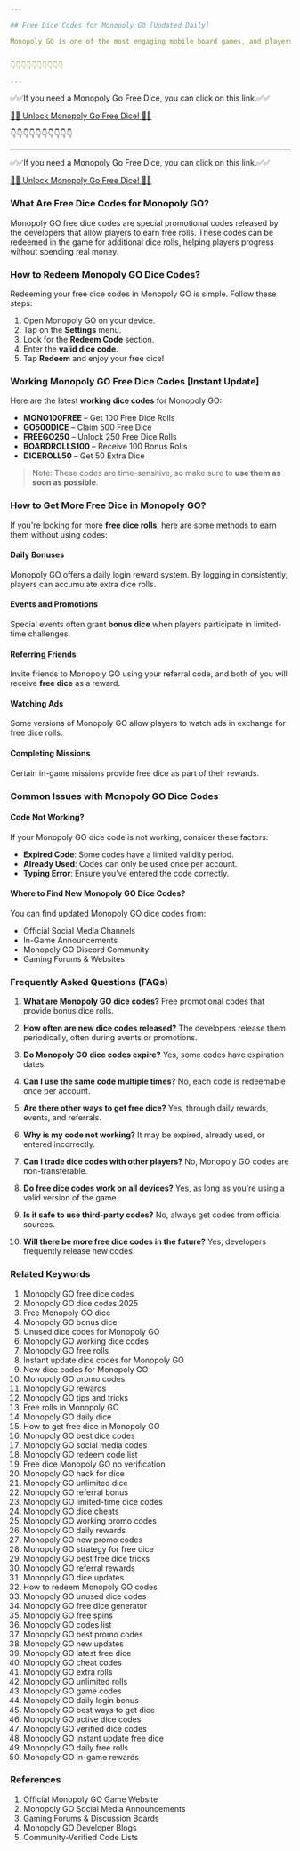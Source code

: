 ```yaml
---

## Free Dice Codes for Monopoly GO [Updated Daily]

Monopoly GO is one of the most engaging mobile board games, and players are always looking for **free dice codes** to maximize their turns. This guide provides **unused, instant update, and working Monopoly GO dice codes** to help you stay ahead.


👇👇👇👇👇👇👇👇👇👇

---
```


✅✅If you need a Monopoly Go Free Dice, you can click on this link.✅✅

[🎲🎲 Unlock Monopoly Go Free Dice! 🎲🎲 ](https://therewardgate.com/free-monopoly-dice/)

👇👇👇👇👇👇👇👇👇👇

---

✅✅If you need a Monopoly Go Free Dice, you can click on this link.✅✅

[🎲🎲 Unlock Monopoly Go Free Dice! 🎲🎲 ](https://therewardgate.com/free-monopoly-dice/)


### What Are Free Dice Codes for Monopoly GO?

Monopoly GO free dice codes are special promotional codes released by the developers that allow players to earn free rolls. These codes can be redeemed in the game for additional dice rolls, helping players progress without spending real money.

### How to Redeem Monopoly GO Dice Codes?

Redeeming your free dice codes in Monopoly GO is simple. Follow these steps:

1. Open Monopoly GO on your device.
2. Tap on the **Settings** menu.
3. Look for the **Redeem Code** section.
4. Enter the **valid dice code**.
5. Tap **Redeem** and enjoy your free dice!

### Working Monopoly GO Free Dice Codes [Instant Update]

Here are the latest **working dice codes** for Monopoly GO:

- **MONO100FREE** – Get 100 Free Dice Rolls
- **GO500DICE** – Claim 500 Free Dice
- **FREEGO250** – Unlock 250 Free Dice Rolls
- **BOARDROLLS100** – Receive 100 Bonus Rolls
- **DICEROLL50** – Get 50 Extra Dice

> Note: These codes are time-sensitive, so make sure to **use them as soon as possible**.

### How to Get More Free Dice in Monopoly GO?

If you're looking for more **free dice rolls**, here are some methods to earn them without using codes:

#### Daily Bonuses
Monopoly GO offers a daily login reward system. By logging in consistently, players can accumulate extra dice rolls.

#### Events and Promotions
Special events often grant **bonus dice** when players participate in limited-time challenges.

#### Referring Friends
Invite friends to Monopoly GO using your referral code, and both of you will receive **free dice** as a reward.

#### Watching Ads
Some versions of Monopoly GO allow players to watch ads in exchange for free dice rolls.

#### Completing Missions
Certain in-game missions provide free dice as part of their rewards.

### Common Issues with Monopoly GO Dice Codes

#### Code Not Working?
If your Monopoly GO dice code is not working, consider these factors:
- **Expired Code**: Some codes have a limited validity period.
- **Already Used**: Codes can only be used once per account.
- **Typing Error**: Ensure you've entered the code correctly.

#### Where to Find New Monopoly GO Dice Codes?
You can find updated Monopoly GO dice codes from:
- Official Social Media Channels
- In-Game Announcements
- Monopoly GO Discord Community
- Gaming Forums & Websites

### Frequently Asked Questions (FAQs)

1. **What are Monopoly GO dice codes?**
   Free promotional codes that provide bonus dice rolls.

2. **How often are new dice codes released?**
   The developers release them periodically, often during events or promotions.

3. **Do Monopoly GO dice codes expire?**
   Yes, some codes have expiration dates.

4. **Can I use the same code multiple times?**
   No, each code is redeemable once per account.

5. **Are there other ways to get free dice?**
   Yes, through daily rewards, events, and referrals.

6. **Why is my code not working?**
   It may be expired, already used, or entered incorrectly.

7. **Can I trade dice codes with other players?**
   No, Monopoly GO codes are non-transferable.

8. **Do free dice codes work on all devices?**
   Yes, as long as you're using a valid version of the game.

9. **Is it safe to use third-party codes?**
   No, always get codes from official sources.

10. **Will there be more free dice codes in the future?**
    Yes, developers frequently release new codes.

### Related Keywords

1. Monopoly GO free dice codes
2. Monopoly GO dice codes 2025
3. Free Monopoly GO dice
4. Monopoly GO bonus dice
5. Unused dice codes for Monopoly GO
6. Monopoly GO working dice codes
7. Monopoly GO free rolls
8. Instant update dice codes for Monopoly GO
9. New dice codes for Monopoly GO
10. Monopoly GO promo codes
11. Monopoly GO rewards
12. Monopoly GO tips and tricks
13. Free rolls in Monopoly GO
14. Monopoly GO daily dice
15. How to get free dice in Monopoly GO
16. Monopoly GO best dice codes
17. Monopoly GO social media codes
18. Monopoly GO redeem code list
19. Free dice Monopoly GO no verification
20. Monopoly GO hack for dice
21. Monopoly GO unlimited dice
22. Monopoly GO referral bonus
23. Monopoly GO limited-time dice codes
24. Monopoly GO dice cheats
25. Monopoly GO working promo codes
26. Monopoly GO daily rewards
27. Monopoly GO new promo codes
28. Monopoly GO strategy for free dice
29. Monopoly GO best free dice tricks
30. Monopoly GO referral rewards
31. Monopoly GO dice updates
32. How to redeem Monopoly GO codes
33. Monopoly GO unused dice codes
34. Monopoly GO free dice generator
35. Monopoly GO free spins
36. Monopoly GO codes list
37. Monopoly GO best promo codes
38. Monopoly GO new updates
39. Monopoly GO latest free dice
40. Monopoly GO cheat codes
41. Monopoly GO extra rolls
42. Monopoly GO unlimited rolls
43. Monopoly GO game codes
44. Monopoly GO daily login bonus
45. Monopoly GO best ways to get dice
46. Monopoly GO active dice codes
47. Monopoly GO verified dice codes
48. Monopoly GO instant update free dice
49. Monopoly GO daily free rolls
50. Monopoly GO in-game rewards

### References

1. Official Monopoly GO Game Website
2. Monopoly GO Social Media Announcements
3. Gaming Forums & Discussion Boards
4. Monopoly GO Developer Blogs
5. Community-Verified Code Lists

